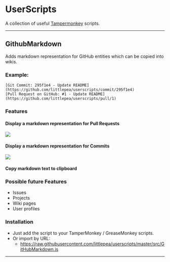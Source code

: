 # UserScripts

A collection of useful [Tampermonkey](http://tampermonkey.net/) scripts.

---

## GithubMarkdown

Adds markdown representation for GitHub entities which can be copied into wikis.

### Example:

```
[Git Commit: 295f1e4 - Update README](https://github.com/littlepea/userscripts/commit/295f1e4)
[Pull Request on GitHub: #1 - Update README](https://github.com/littlepea/userscripts/pull/1)
```

### Features

#### Display a markdown representation for Pull Requests

![](https://www.evernote.com/l/AHRd20tUNxVLyIjGUEWy0wQATaImlvHAVQ8B/image.png)

#### Display a markdown representation for Commits

![](https://www.evernote.com/l/AHTsxQzXD01OoK_kFptVSiL2l0gWyOkUDi4B/image.png)

#### Copy markdown text to clipboard

### Possible future Features

* Issues
* Projects
* Wiki pages
* User profiles

### Installation

* Just add the script to your TamperMonkey / GreaseMonkey scripts.
* Or import by URL:
   * https://raw.githubusercontent.com/littlepea/userscripts/master/src/GitHubMarkdown.js

---
